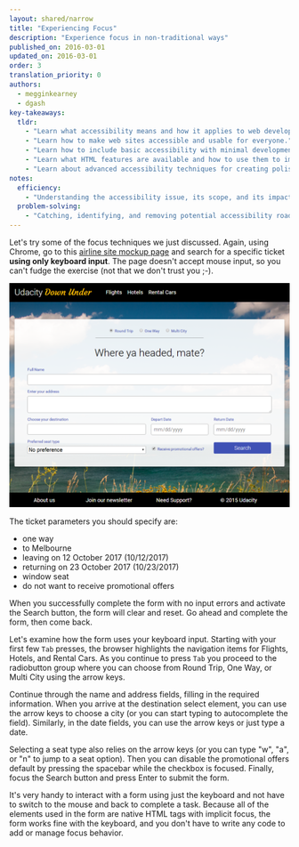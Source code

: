 ```yaml
---
layout: shared/narrow
title: "Experiencing Focus"
description: "Experience focus in non-traditional ways"
published_on: 2016-03-01
updated_on: 2016-03-01
order: 3
translation_priority: 0
authors:
  - megginkearney
  - dgash
key-takeaways:
  tldr: 
    - "Learn what accessibility means and how it applies to web development."
    - "Learn how to make web sites accessible and usable for everyone."
    - "Learn how to include basic accessibility with minimal development impace."
    - "Learn what HTML features are available and how to use them to improve accessibility."
    - "Learn about advanced accessibility techniques for creating polished accessibility experiences."
notes:
  efficiency:
    - "Understanding the accessibility issue, its scope, and its impact can make you a better web developer."
  problem-solving:
    - "Catching, identifying, and removing potential accessibility roadblocks before they happen can improve your development process and reduce maintenance requirements."
---
```


Let's try some of the focus techniques we just discussed. Again, using Chrome, go to this [airline site mockup page](http://robdodson.github.io/udacity-a11y/lesson2-focus/01-basic-form/) and search for a specific ticket **using only keyboard input**. The page doesn't accept mouse input, so you can't fudge the exercise (not that we don't trust you ;-). 

![Airline site mockup](imgs/airlinesite.png)

The ticket parameters you should specify are:

 - one way
 - to Melbourne
 - leaving on 12 October 2017 (10/12/2017)
 - returning on 23 October 2017 (10/23/2017)
 - window seat
 - do not want to receive promotional offers

When you successfully complete the form with no input errors and activate the Search button, the form will clear and reset. Go ahead and complete the form, then come back.

Let's examine how the form uses your keyboard input. Starting with your first few `Tab` presses, the browser highlights the navigation items for Flights, Hotels, and Rental Cars. As you continue to press `Tab` you proceed to the radiobutton group where you can choose from Round Trip, One Way, or Multi City using the arrow keys. 

Continue through the name and address fields, filling in the required information. When you arrive at the destination select element, you can use the arrow keys to choose a city (or you can start typing to autocomplete the field). Similarly, in the date fields, you can use the arrow keys or just type a date. 

Selecting a seat type also relies on the arrow keys (or you can type "w", "a", or "n" to jump to a seat option). Then you can disable the promotional offers default by pressing the spacebar while the checkbox is focused. Finally, focus the Search button and press Enter to submit the form.

It's very handy to interact with a form using just the keyboard and not have to switch to the mouse and back to complete a task. Because all of the elements used in the form are native HTML tags with implicit focus, the form works fine with the keyboard, and you don't have to write any code to add or manage focus behavior.
